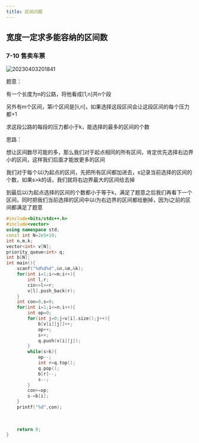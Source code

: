 ```yaml
---
title: 区间问题
---
```


## 宽度一定求多能容纳的区间数

### 7-10 售卖车票

![20230403201841](https://cr-demo-blog-1308117710.cos.ap-nanjing.myqcloud.com/demo/20230403201841.png)

题意：  

有一个长度为n的公路，将他看成[1,n]共n个段  

另外有m个区间，第i个区间是[li,ri]，如果选择这段区间会让这段区间的每个压力都+1  

求这段公路的每段的压力都小于k，能选择的最多的区间的个数  

思路：  

想让区间数尽可能的多，那么我们对于起点相同的所有区间，肯定优先选择右边界小的区间，这样我们后面才能放更多的区间  

我们对于每个以i为起点的区间，先把所有区间都加进去，s记录当前选择的区间的个数，如果s>k的话，我们就将右边界最大的区间给去掉  

到最后以i为起点选择的区间的个数都小于等于k，满足了题意之后我们再看下一个区间，同时把我们当前选择的区间中以i为右边界的区间都给删掉，因为i之前的区间都满足了题意  

```cpp
#include<bits/stdc++.h>
#include<vector>
using namespace std;
const int N=2e5+10;
int n,m,k;
vector<int> v[N];
priority_queue<int> q;
int b[N];
int main(){
	scanf("%d%d%d",&n,&m,&k);
	for(int i=1;i<=m;i++){
		int l,r;
		cin>>l>>r;
		v[l].push_back(r);
	}
	int con=0,s=0;
	for(int i=1;i<=n;i++){
		int op=0;
		for(int j=0;j<v[i].size();j++){
			b[v[i][j]]++;
			op++;
			s++;
			q.push(v[i][j]);
		}
		while(s>k){
			op--;
			int r=q.top();
			q.pop();
			b[r]--;
			s--;
		}
		con+=op;
		s-=b[i];
	}
	printf("%d",con);
	
	
	
	return 0;
}

```





















